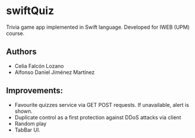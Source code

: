 # swiftQuiz
Trivia game app implemented in Swift language. Developed for IWEB (UPM) course.

## Authors
- Celia Falcón Lozano
- Alfonso Daniel Jiménez Martínez


## Improvements:
- Favourite quizzes service via GET POST requests. If unavailable, alert is shown.
- Duplicate control as a first protection against DDoS attacks via client
- Random play
- TabBar UI.
